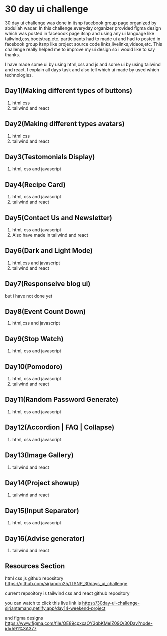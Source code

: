 
# 30 day ui challenge

30 day ui challenge was done in itsnp facebook group page organized by abdullah waqar. In this challenge,everyday organizer  provided figma design which was posted in facebook page itsnp and using any ui language like tailwind,css,bootstrap,etc. participants had to made ui and had to posted in facebook group itsnp like project source code links,livelinks,videos,etc. This challenge really helped me to improve my ui design so i would like to say thanks. 



I have made some ui by using html,css and js and some ui by using tailwind and react. I explain all days task and also tell which ui made by used which technologies.


## Day1(Making different types of buttons)

1.  html css
2. tailwind and react

## Day2(Making different types avatars)

1.  html css
2. tailwind and react

## Day3(Testomonials Display)

1. html, css and javascript

## Day4(Recipe Card)

1. html, css and javascript
2. tailwind and react

## Day5(Contact Us and Newsletter)

1. html, css and javascript
2. Also have made in tailwind and react

## Day6(Dark and Light Mode)

1. html,css and javascript
2. tailwind and react

## Day7(Responseive blog ui)

but i have not done yet

## Day8(Event Count Down)

1. html,css and javascript

## Day9(Stop Watch)

1. html, css and javascript 


## Day10(Pomodoro)

1. html, css and javascript
2. tailwind and react

## Day11(Random Password Generate)

1. html, css and javascript

## Day12(Accordion | FAQ | Collapse)

1. html, css and javascript


## Day13(Image Gallery)

1. tailwind and react

## Day14(Project showup)

1. tailwind and react

## Day15(Input Separator)

1. html, css and javascript


## Day16(Advise generator)

1. tailwind and react


## Resources Section


html css js github repository https://github.com/sirjandrn25/ITSNP_30days_ui_challenge

current repsoitory is tailwind css and react github repository

you can watch to click this live link is https://30day-ui-challenge-sirjantamang.netlify.app/day14-weekend-project

and figma designs https://www.figma.com/file/QE89cpxxaOY3qbKMeIZ09Q/30Day?node-id=591%3A377
